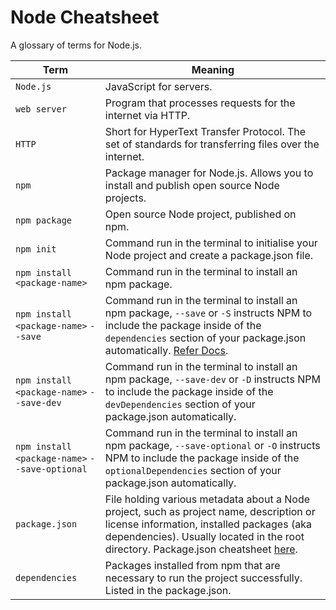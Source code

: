 # Node Cheatsheet

A glossary of terms for Node.js.


| Term           | Meaning |
|----------------|----------------------------------|
| `Node.js`      | JavaScript for servers. |
| `web server`   | Program that processes requests for the internet via HTTP. |
| `HTTP`         | Short for HyperText Transfer Protocol. The set of standards for transferring files over the internet. |
| `npm`          | Package manager for Node.js. Allows you to install and publish open source Node projects. |
| `npm package`  | Open source Node project, published on npm. |
| `npm init`     | Command run in the terminal to initialise your Node project and create a package.json file. |
| `npm install <package-name>`  | Command run in the terminal to install an npm package. |
| `npm install <package-name>` `--save`  | Command run in the terminal to install an npm package, `--save`  or `-S` instructs NPM to include the package inside of the `dependencies` section of your package.json automatically. [Refer Docs](https://docs.npmjs.com/cli/install). |
| `npm install <package-name>` `--save-dev` | Command run in the terminal to install an npm package, `--save-dev` or `-D` instructs NPM to include the package inside of the `devDependencies` section of your package.json automatically. |
| `npm install <package-name>` `--save-optional` | Command run in the terminal to install an npm package, `--save-optional` or `-O` instructs NPM to include the package inside of the `optionalDependencies` section of your package.json automatically. |
| `package.json` | File holding various metadata about a Node project, such as project name, description or license information, installed packages (aka dependencies). Usually located in the root directory. Package.json cheatsheet [here](http://browsenpm.org/package-json). |
| `dependencies` | Packages installed from npm that are necessary to run the project successfully. Listed in the package.json. |
